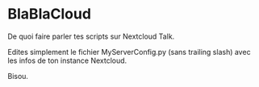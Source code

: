 # BlaBlaCloud

De quoi faire parler tes scripts sur Nextcloud Talk.

Edites simplement le fichier MyServerConfig.py (sans trailing slash) avec les infos de ton instance Nextcloud.

Bisou.
